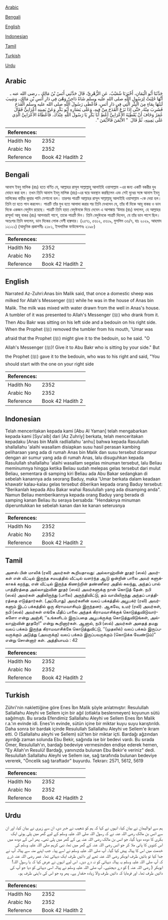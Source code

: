 [Arabic](#arabic)

[Bengali](#bengali)

[English](#english)

[Indonesian](#indonesian)

[Tamil](#tamil)

[Turkish](#turkish)

[Urdu](#urdu)

## Arabic


<div dir="rtl" lang="ar" style={{fontSize:'larger',backgroundColor:'#f8f9fa',padding:20}}>
حَدَّثَنَا أَبُو الْيَمَانِ، أَخْبَرَنَا شُعَيْبٌ، عَنِ الزُّهْرِيِّ، قَالَ حَدَّثَنِي أَنَسُ بْنُ مَالِكٍ ـ رضى الله عنه ـ أَنَّهَا حُلِبَتْ لِرَسُولِ اللَّهِ صلى الله عليه وسلم شَاةٌ دَاجِنٌ وَهْىَ فِي دَارِ أَنَسِ بْنِ مَالِكٍ، وَشِيبَ لَبَنُهَا بِمَاءٍ مِنَ الْبِئْرِ الَّتِي فِي دَارِ أَنَسٍ، فَأَعْطَى رَسُولَ اللَّهِ صلى الله عليه وسلم الْقَدَحَ فَشَرِبَ مِنْهُ، حَتَّى إِذَا نَزَعَ الْقَدَحَ مِنْ فِيهِ، وَعَلَى يَسَارِهِ أَبُو بَكْرٍ وَعَنْ يَمِينِهِ أَعْرَابِيٌّ فَقَالَ عُمَرُ وَخَافَ أَنْ يُعْطِيَهُ الأَعْرَابِيَّ أَعْطِ أَبَا بَكْرٍ يَا رَسُولَ اللَّهِ عِنْدَكَ‏.‏ فَأَعْطَاهُ الأَعْرَابِيَّ الَّذِي عَلَى يَمِينِهِ، ثُمَّ قَالَ ‏ "‏ الأَيْمَنَ فَالأَيْمَنَ ‏"‏‏.‏
</div>
<div style={{backgroundColor:'#f8f9fa',padding:20, marginBottom: 10}}><table> <thead> <tr> <th>References:</th> <th></th> </tr> </thead> <tbody><tr><td>Hadith No</td><td>2352</td></tr><tr><td>Arabic No</td><td>2352</td></tr><tr><td>Reference</td><td>Book 42 Hadith 2</td></tr></tbody></table></div>

## Bengali


<div dir="ltr" lang="bn" style={{fontSize:'larger',backgroundColor:'#f8f9fa',padding:20}}>
আনাস ইবনু মালিক (রাঃ) হতে বর্ণিত যে, আল্লাহর রাসূল সাল্লাল্লাহু আলাইহি ওয়াসাল্লাম -এর জন্য একটি বকরীর দুধ দোহন করা হল। তখন তিনি আনাস ইবনু মালিক (রাঃ)-এর ঘরে অবস্থান করছিলেন এবং সেই দুধের সঙ্গে আনাস ইবনু মালিকের বাড়ীর কূয়ার পানি মেশানো হল। তারপর পাত্রটি আল্লাহর রাসূল সাল্লাল্লাহু আলাইহি ওয়াসাল্লাম -কে দেয়া হল। তিনি তা হতে পান করলেন। পাত্রটি তাঁর মুখ হতে আলাদা করার পর তিনি দেখলেন যে, তাঁর বাঁ দিকে আবূ বাকর ও ডান দিকে একজন বেদুঈন রয়েছে। পাত্রটি তিনি হয়ত বেদুঈনকে দিয়ে দেবেন এ আশঙ্কায় ‘উমার (রাঃ) বললেন, হে আল্লাহর রাসূল! আবূ বাকর (রাঃ) আপনারই পাশে, তাকে পাত্রটি দিন। তিনি বেদুঈনকে পাত্রটি দিলেন, যে তাঁর ডান পাশে ছিল। অতঃপর তিনি বললেন, ডান দিকের লোক বেশী হাক্বদার। (২৫৭১, ৫৬১২, ৫৬১৯, মুসলিম ৩৬/৭, হাঃ ২০২৯, আহমাদ ১২১২২) (আধুনিক প্রকাশনীঃ ২১৮১, ইসলামিক ফাউন্ডেশনঃ ২১৯৮)
</div>
<div style={{backgroundColor:'#f8f9fa',padding:20, marginBottom: 10}}><table> <thead> <tr> <th>References:</th> <th></th> </tr> </thead> <tbody><tr><td>Hadith No</td><td>2352</td></tr><tr><td>Arabic No</td><td>2352</td></tr><tr><td>Reference</td><td>Book 42 Hadith 2</td></tr></tbody></table></div>

## English


<div dir="ltr" lang="en" style={{fontSize:'larger',backgroundColor:'#f8f9fa',padding:20}}>
Narrated Az-Zuhri:Anas bin Malik said, that once a domestic sheep was milked for Allah's Messenger (ﷺ) while he was in the house of Anas bin Malik. The milk was mixed with water drawn from the well in Anas's house. A tumbler of it was presented to Allah's Messenger (ﷺ) who drank from it. Then Abu Bakr was sitting on his left side and a bedouin on his right side. When the Prophet (ﷺ) removed the tumbler from his mouth, 'Umar was afraid that the Prophet (ﷺ) might give it to the bedouin, so he said. "O Allah's Messenger (ﷺ)! Give it to Abu Bakr who is sitting by your side." But the Prophet (ﷺ) gave it to the bedouin, who was to his right and said, "You should start with the one on your right side
</div>
<div style={{backgroundColor:'#f8f9fa',padding:20, marginBottom: 10}}><table> <thead> <tr> <th>References:</th> <th></th> </tr> </thead> <tbody><tr><td>Hadith No</td><td>2352</td></tr><tr><td>Arabic No</td><td>2352</td></tr><tr><td>Reference</td><td>Book 42 Hadith 2</td></tr></tbody></table></div>

## Indonesian


<div dir="ltr" lang="id" style={{fontSize:'larger',backgroundColor:'#f8f9fa',padding:20}}>
Telah menceritakan kepada kami [Abu Al Yaman] telah mengabarkan kepada kami [Syu'aib] dari [Az Zuhriy] berkata, telah menceritakan kepadaku [Anas bin Malik radliallahu 'anhu] bahwa kepada Rasulullah shallallahu 'alaihi wasallam disiapkan susu hasil perasan kambing peliharaan yang ada di rumah Anas bin Malik dan susu tersebut dicampur dengan air sumur yang ada di rumah Anas, lalu disuguhkan kepada Rasulullah shallallahu 'alaihi wasallam segelas minuman tersebut, lalu Beliau meminumnya hingga ketika Beliau sudah melepas gelas tersebut dari mulut Beliau, sementara di samping kiri Beliau ada Abu Bakar sedangkan di sebelah kanannya ada seorang Baduy, maka 'Umar berkata dalam keadaan khawatir kalau-kalau gelas tersebut diberikan kepada orang Baduy tersebut: "Berikanlah kepada Abu Bakar wahai Rasulullah yang ada disamping anda". Namun Beliau memberikannya kepada orang Baduy yang berada di samping kanan Beliau itu seraya bersabda: "Hendaknya minuman diperuntukkan ke sebelah kanan dan ke kanan seterusnya
</div>
<div style={{backgroundColor:'#f8f9fa',padding:20, marginBottom: 10}}><table> <thead> <tr> <th>References:</th> <th></th> </tr> </thead> <tbody><tr><td>Hadith No</td><td>2352</td></tr><tr><td>Arabic No</td><td>2352</td></tr><tr><td>Reference</td><td>Book 42 Hadith 2</td></tr></tbody></table></div>

## Tamil


<div dir="ltr" lang="ta" style={{fontSize:'larger',backgroundColor:'#f8f9fa',padding:20}}>
அனஸ் பின் மாலிக் (ரலி) அவர்கள் கூறியதாவது: அல்லாஹ்வின் தூதர் (ஸல்) அவர்கள் என் வீட்டில் இருந்த சமயத்தில் வீட்டில் வளர்ந்த ஆடு ஒன்றின் பாலை அவர் களுக்காகக் கறந்து, என் வீட்டில் இருந்த கிணற்றின் தண்ணீரை அதில் கலந்து, அந்தப் பால் பாத்திரத்தை அல்லாஹ்வின் தூதர் (ஸல்) அவர்களுக்கு நான் கொடுத் தேன். நபி (ஸல்) அவர்கள் அதிலிருந்து (பாலை) அருந்திவிட்டு, தம் வாயிலிருந்து அந்தப் பாத்திரத்தை எடுத்தார்கள். (அப்போது) அவர்களின் வலப் பக்கத்தில் அபூபக்ர் (ரலி) அவர்களும் இடப் பக்கத்தில் ஒரு கிராமவாசியும் இருந்தனர். ஆகவே, உமர் (ரலி) அவர்கள், நபி (ஸல்) அவர்கள் எங்கே மீதிப் பாலை அந்தக் கிராமவாசிக்குக் கொடுத்துவிடுவார்களோ என்று அஞ்சி, ‘‘உங்களிடம் இருப்பதை அபூபக்ருக்கு கொடுத்துவிடுங்கள், அல்லாஹ்வின் தூதரே!” என்று கூறினார்கள். ஆனால், நபி (ஸல்) அவர்கள் அதைத் தமது வலப் பக்கம் இருந்த கிராமவாசிக்கே கொடுத்துவிட்டு, ‘‘(முதலில்) வலப் பக்கம் இருப்பவருக்கும் அடுத்து (அவருக்கு) வலப் பக்கம் இருப்பவருக்கும் (கொடுக்க வேண்டும்)” என்று சொன்னார் கள். அத்தியாயம் : 42
</div>
<div style={{backgroundColor:'#f8f9fa',padding:20, marginBottom: 10}}><table> <thead> <tr> <th>References:</th> <th></th> </tr> </thead> <tbody><tr><td>Hadith No</td><td>2352</td></tr><tr><td>Arabic No</td><td>2352</td></tr><tr><td>Reference</td><td>Book 42 Hadith 2</td></tr></tbody></table></div>

## Turkish


<div dir="ltr" lang="tr" style={{fontSize:'larger',backgroundColor:'#f8f9fa',padding:20}}>
Zühri'nin naklettiğine göre Enes İbn Malik şöyle anlatmıştır: Resulullah Sallallahu Aleyhi ve Sellem için bir ağıl (otlakta beslenmeyen) koyunun sütü sağılmıştı. Bu sırada Efendimiz Sallallahu Aleyhi ve Sellem Enes İbn Malik r.a.'ın evinde idi. Enes'in evinde, sütün içine bir miktar kuyu suyu karıştırıldı. Daha sonra bir bardak içinde Resulullah Sallallahu Aleyhi ve Sellem'e ikram etti. O (Sallallahu aleyhi ve Sellem) süt’ten bir miktar içti. Bardağı ağzından ayırdığı zaman solunda Ebu Bekir, sağında ise bir bedevi vardı. Bu sırada Ömer, Resulullah'ın, bardağı bedeviye vermesinden endişe ederek hemen, "Ey Allah'ın Resulü! Bardağı, yanınızda bulunan Ebu Bekir'e veriniz" dedi. Resulullah Sallallahu Aleyhi ve Sellem ise, sağ tarafında bulunan bedeviye vererek, "Öncelik sağ taraftadır" buyurdu. Tekrarı: 2571, 5612, 5619
</div>
<div style={{backgroundColor:'#f8f9fa',padding:20, marginBottom: 10}}><table> <thead> <tr> <th>References:</th> <th></th> </tr> </thead> <tbody><tr><td>Hadith No</td><td>2352</td></tr><tr><td>Arabic No</td><td>2352</td></tr><tr><td>Reference</td><td>Book 42 Hadith 2</td></tr></tbody></table></div>

## Urdu


<div dir="rtl" lang="ur" style={{fontSize:'larger',backgroundColor:'#f8f9fa',padding:20}}>
ہم سے ابوالیمان نے بیان کیا، انہوں نے کہا کہ ہم کو شعیب نے خبر دی، ان سے زہری نے بیان کیا، اور ان سے انس بن مالک رضی اللہ عنہ نے کہ رسول اللہ صلی اللہ علیہ وسلم کے لیے گھر میں پلی ہوئی ایک بکری کا دودھ دوہا گیا، جو انس بن مالک رضی اللہ عنہ ہی کے گھر میں پلی تھی۔ پھر اس کے دودھ میں اس کنویں کا پانی ملا کر جو انس رضی اللہ عنہ کے گھر میں تھا، نبی کریم صلی اللہ علیہ وسلم کی خدمت میں اس کا پیالہ پیش کیا گیا۔ آپ صلی اللہ علیہ وسلم نے اسے پیا۔ جب اپنے منہ سے پیالہ آپ نے جدا کیا تو بائیں طرف ابوبکر رضی اللہ عنہ تھے اور دائیں طرف ایک دیہاتی تھا۔ عمر رضی اللہ عنہ ڈرے کہ آپ صلی اللہ علیہ وسلم یہ پیالہ دیہاتی کو نہ دے دیں۔ اس لیے انہوں نے عرض کیا کہ یا رسول اللہ! ابوبکر ( رضی اللہ عنہ ) کو دے دیجئیے۔ آپ صلی اللہ علیہ وسلم نے پیالہ اسی دیہاتی کو دیا جو آپ کی دائیں طرف تھا۔ اور فرمایا کہ دائیں طرف والا زیادہ حقدار ہے۔ پھر وہ جو اس کی داہنی طرف ہو۔
</div>
<div style={{backgroundColor:'#f8f9fa',padding:20, marginBottom: 10}}><table> <thead> <tr> <th>References:</th> <th></th> </tr> </thead> <tbody><tr><td>Hadith No</td><td>2352</td></tr><tr><td>Arabic No</td><td>2352</td></tr><tr><td>Reference</td><td>Book 42 Hadith 2</td></tr></tbody></table></div>